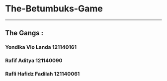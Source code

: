 # The-Betumbuks-Game
---
## The Gangs :
### Yondika Vio Landa 121140161
### Rafif Aditya 121140090
### Rafli Hafidz Fadilah 121140061
